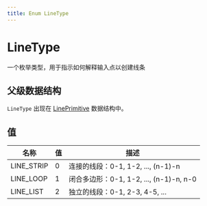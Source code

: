 ```yaml
---
title: Enum LineType
---
```


# LineType

一个枚举类型，用于指示如何解释输入点以创建线条

## 父级数据结构

`LineType` 出现在 [LinePrimitive](/) 数据结构中。

## 值

| 名称        | 值 | 描述                                     |
| ----------- | ----- | ----------------------------------------------- |
| LINE_STRIP | 0     | 连接的线段：0-1, 1-2, ..., (n-1)-n |
| LINE_LOOP  | 1     | 闭合多边形：0-1, 1-2, ..., (n-1)-n, n-0     |
| LINE_LIST  | 2     | 独立的线段：0-1, 2-3, 4-5, ...    |
